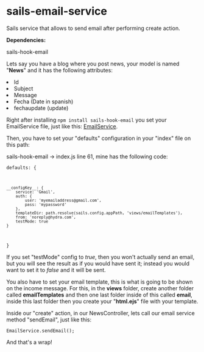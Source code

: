 # sails-email-service
Sails service that allows to send email after performing create action.

<b>Dependencies:</b>

sails-hook-email


Lets say you have a blog where you post news, your model is named "<b>News</b>" and it has the following attributes:

<li>Id</li>
<li>Subject</li>
<li>Message</li>
<li>Fecha (Date in spanish)</li>
<li>fechaupdate (update)</li>


Right after installing <code>npm install sails-hook-email</code> you set your EmailService file, just like this: <a href="https://github.com/jasalazar/sails-email-service/blob/master/api/services/EmailService.js">EmailService</a>.


Then, you have to set your "defaults" configuration in your "index" file on this path:

sails-hook-email -> index.js line 61, mine has the following code:

<code>defaults: {

	__configKey__: {
		service: 'Gmail',
		auth: {
			user: 'myemailaddress@gmail.com',
			pass: 'mypassword'
		},
		templateDir: path.resolve(sails.config.appPath, 'views/emailTemplates'),
		from: 'noreply@hydra.com',
		testMode: true
	}
}
</code>

If you set "testMode" config to <i>true</i>, then you won't actually send an email, but you will see the result as if you would have sent it; instead you would want to set it to <i>false</i> and it will be sent.


You also have to set your email template, this is what is going to be shown on the income message. For this, in the <b>views</b> folder, create another folder called <b>emailTemplates</b> and then one last folder inside of this called <b>email</b>, inside this last folder then you create your "<b>html.ejs</b>" file with your template.


Inside our "create" action, in our NewsController, lets call our email service method "sendEmail", just like this:

<code>EmailService.sendEmail();</code>


And that's a wrap!
